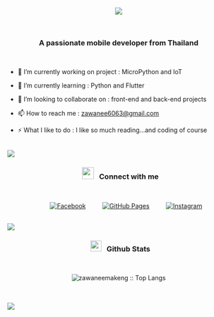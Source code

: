 <br>
<p align="center">
    <a href="https://github.com/DenverCoder1/readme-typing-svg"><img
            src="https://readme-typing-svg.herokuapp.com?font=Time+New+Roman&color=cyan&size=25&center=true&vCenter=true&width=600&height=100&lines=Hello+Everyone..&#127799;++I'm+Zawanee+Makeng;Active+Learner,;Love+to+learn+new+stuffs;...&#128156;"></a>
</p>

<br>
<h3 align="center">A passionate mobile developer from Thailand</h3><br>

- 🔭 I’m currently working on project : MicroPython and IoT 

- 🌱 I’m currently learning : Python and Flutter

- 👯 I’m looking to collaborate on : front-end and back-end projects

- 📫 How to reach me : zawanee6063@gmail.com

- ⚡ What I like to do : I like so much reading...and coding of course<br><br>
<img src="https://user-images.githubusercontent.com/73097560/115834477-dbab4500-a447-11eb-908a-139a6edaec5c.gif">

<h3 align="center">&nbsp;&nbsp;<img src="https://cdn-icons-png.flaticon.com/512/3188/3188314.png" width="27"><b> &nbsp;
        Connect with me
    </b></h3><br>

<p align="center">
    &emsp;&nbsp;&nbsp;&nbsp;&nbsp;
    <a href="https://www.facebook.com/z.zawanee" target="_blank"><img alt="Facebook"
            src="https://img.shields.io/badge/facebook-1861d6?style=for-the-badge&logo=facebook&logoColor=white"></a>
    &emsp;&nbsp;&nbsp;&nbsp;&nbsp;
    <a href="https://github.com/zawaneemakeng?tab=repositories" target="_blank"><img alt=" GitHub Pages"
            src="https://img.shields.io/badge/GitHub-100000?style=for-the-badge&logo=github&logoColor=white"></a>
    &emsp;&nbsp;&nbsp;&nbsp;&nbsp;
    <a href="https://www.instagram.com/z.zawaneee/" target="_blank"><img alt="Instagram"
            src="https://img.shields.io/badge/Instagram-a056bf?style=for-the-badge&logo=instagram&logoColor=white" /></a>

</p>
<br>

<img src="https://user-images.githubusercontent.com/73097560/115834477-dbab4500-a447-11eb-908a-139a6edaec5c.gif">
<h3 align="center">&nbsp;&nbsp;<img src="https://cdn-icons-png.flaticon.com/512/3767/3767315.png" width="25"><b> &nbsp;
        Github Stats
    </b></h3><br>
<p align="center"><img
        src="https://github-readme-stats.vercel.app/api/top-langs/?username=zawaneemakeng&langs_count=10&theme=tokyonight&layout=compact"
        alt="zawaneemakeng :: Top Langs" /><br><br>
</p>

<br>
<img src="https://user-images.githubusercontent.com/73097560/115834477-dbab4500-a447-11eb-908a-139a6edaec5c.gif">
<br>
<br>

